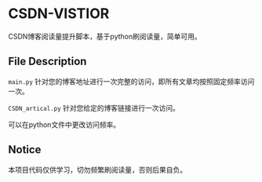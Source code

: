 # CSDN-VISTIOR
CSDN博客阅读量提升脚本，基于python刷阅读量，简单可用。
## File Description

`main.py` 针对您的博客地址进行一次完整的访问，即所有文章均按照固定频率访问一次。

`CSDN_artical.py` 针对您给定的博客链接进行一次访问。

可以在python文件中更改访问频率。

## Notice

本项目代码仅供学习，切勿频繁刷阅读量，否则后果自负。
